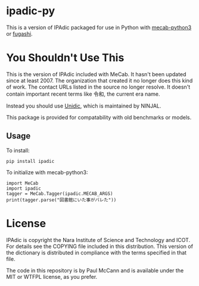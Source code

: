 # ipadic-py

This is a version of IPAdic packaged for use in Python with
[mecab-python3](https://github.com/SamuraiT/mecab-python3) or
[fugashi](https://github.com/polm/fugashi). 

# You Shouldn't Use This

This is the version of IPAdic included with MeCab. It hasn't been updated since
at least 2007. The organization that created it no longer does this kind of
work. The contact URLs listed in the source no longer resolve. It doesn't
contain important recent terms like 令和, the current era name.

Instead you should use [Unidic](https://ccd.ninjal.ac.jp/unidic/), which is
maintained by NINJAL. 

This package is provided for compatability with old benchmarks or models.

## Usage

To install:

    pip install ipadic

To initialize with mecab-python3:

    import MeCab
    import ipadic
    tagger = MeCab.Tagger(ipadic.MECAB_ARGS)
    print(tagger.parse("図書館にいた事がバレた"))

# License

IPAdic is copyright the Nara Institute of Science and Technology and ICOT. For
details see the COPYING file included in this distribution. This version of the
dictionary is distributed in compliance with the terms specified in that file.

The code in this repository is by Paul McCann and is available under the MIT or
WTFPL license, as you prefer.
